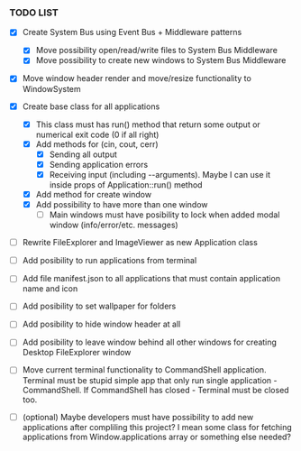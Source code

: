 ### TODO LIST

- [x] Create System Bus using Event Bus + Middleware patterns
  - [x] Move possibility open/read/write files to System Bus Middleware
  - [x] Move possibility to create new windows to System Bus Middleware
- [x] Move window header render and move/resize functionality to WindowSystem
- [x] Create base class for all applications
  - [x] This class must has run() method that return some output or numerical exit code (0 if all right)
  - [x] Add methods for (cin, cout, cerr)
    - [x] Sending all output
    - [x] Sending application errors
    - [x] Receiving input (including --arguments). Maybe I can use it inside props of Application::run() method
  - [x] Add method for create window
  - [x] Add possibility to have more than one window
    - [ ] Main windows must have posibility to lock when added modal window (info/error/etc. messages)
- [ ] Rewrite FileExplorer and ImageViewer as new Application class
- [ ] Add posibility to run applications from terminal
- [ ] Add file manifest.json to all applications that must contain application name and icon
- [ ] Add posibility to set wallpaper for folders
- [ ] Add posibility to hide window header at all
- [ ] Add posibility to leave window behind all other windows for creating Desktop FileExplorer window
- [ ] Move current terminal functionality to CommandShell application. Terminal must be stupid simple app that only run single application - CommandShell. If CommandShell has closed - Terminal must be closed too.

- [ ] (optional) Maybe developers must have possibility to add new applications after compliling this project?
      I mean some class for fetching applications from Window.applications array or something else needed?
